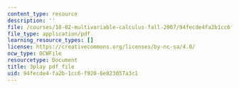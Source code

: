```yaml
---
content_type: resource
description: ''
file: /courses/18-02-multivariable-calculus-fall-2007/94fecde4fa2b1cc6f9206e823057a3c1_UZb9hZIAvL4.pdf
file_type: application/pdf
learning_resource_types: []
license: https://creativecommons.org/licenses/by-nc-sa/4.0/
ocw_type: OCWFile
resourcetype: Document
title: 3play pdf file
uid: 94fecde4-fa2b-1cc6-f920-6e823057a3c1
---
```

